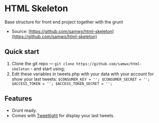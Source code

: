 # HTML Skeleton

Base structure for front end project together with the grunt

* Source: [https://github.com/samwx/html-skeleton](https://github.com/samwx/html-skeleton)

## Quick start

1. Clone the git repo — `git clone
   https://github.com/samwx/html-skeleton` - and start using;
2. Edit these variables in tweets.php with your data with your account for show your last tweets: 
`$CONSUMER_KEY = '';
$CONSUMER_SECRET = '';
$ACCESS_TOKEN = '';
$ACCESS_TOKEN_SECRET = '';`


## Features

* Grunt ready.
* Comes with [Tweetlight](https://github.com/pinceladasdaweb/tweetlight) for display your last tweets.